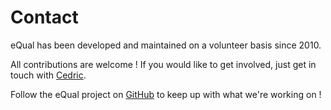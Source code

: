 # Contact

eQual has been developed and maintained on a volunteer basis since 2010.



All contributions are welcome !
If you would like to get involved, just get in touch with [Cedric](mailto:cedric@equal.run).



Follow the eQual project on [GitHub](https://github.com/cedricfrancoys/equal) to keep up with what we're working on !

